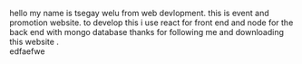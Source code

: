 hello my name is tsegay welu from web devlopment. this is event and promotion website. 
to develop this i use react for front end and  node for the back end with mongo database
thanks for following me and downloading this website .  
edfaefwe

